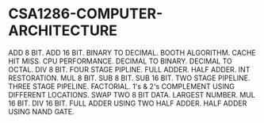 # CSA1286-COMPUTER-ARCHITECTURE

ADD 8 BIT.
ADD 16 BIT.
BINARY TO DECIMAL.
BOOTH ALGORITHM.
CACHE HIT MISS.
CPU PERFORMANCE.
DECIMAL TO BINARY.
DECIMAL TO OCTAL.
DIV 8 BIT.
FOUR STAGE PIPLINE.
FULL ADDER.
HALF ADDER.
INT RESTORATION.
MUL 8 BIT.
SUB 8 BIT.
SUB 16 BIT.
TWO STAGE PIPELINE.
THREE STAGE PIPELINE.
FACTORIAL.
1's & 2's COMPLEMENT USING DIFFERENT LOCATIONS.
SWAP TWO 8 BIT DATA.
LARGEST NUMBER.
MUL 16 BIT.
DIV 16 BIT.
FULL ADDER USING TWO HALF ADDER.
HALF ADDER USING NAND GATE.
